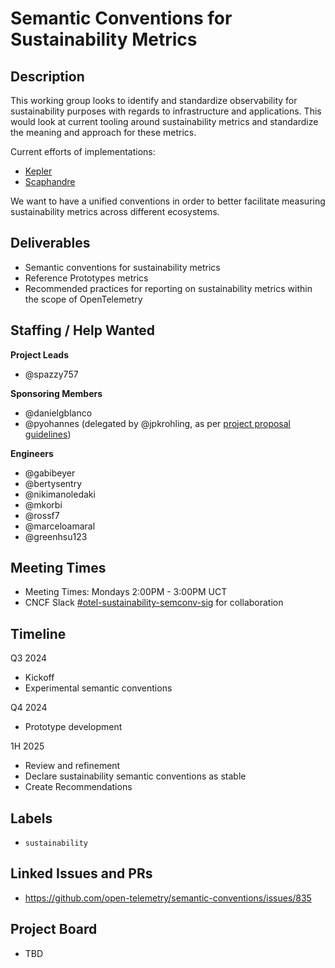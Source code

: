 # Semantic Conventions for Sustainability Metrics

## Description

This working group looks to identify and standardize observability for
sustainability purposes with regards to infrastructure and applications. This
would look at current tooling around sustainability metrics and standardize the
meaning and approach for these metrics.

Current efforts of implementations:

- [Kepler](https://github.com/sustainable-computing-io/kepler)
- [Scaphandre](https://github.com/hubblo-org/scaphandre)

We want to have a unified conventions in order to better facilitate measuring sustainability metrics across different ecosystems.

## Deliverables

- Semantic conventions for sustainability metrics
- Reference Prototypes metrics
- Recommended practices for reporting on sustainability metrics within the scope of OpenTelemetry 

## Staffing / Help Wanted

**Project Leads**
- @spazzy757

**Sponsoring Members**
- @danielgblanco
- @pyohannes (delegated by @jpkrohling, as per [project proposal guidelines](https://github.com/open-telemetry/community/blob/main/project-management.md#project-proposal))

**Engineers**
- @gabibeyer
- @bertysentry
- @nikimanoledaki
- @mkorbi
- @rossf7
- @marceloamaral
- @greenhsu123

## Meeting Times

- Meeting Times: Mondays 2:00PM - 3:00PM UCT
- CNCF Slack [#otel-sustainability-semconv-sig](https://cloud-native.slack.com/archives/C06RTM63YD6) for collaboration

## Timeline

Q3 2024

* Kickoff
* Experimental semantic conventions

Q4 2024

* Prototype development

1H 2025

* Review and refinement
* Declare sustainability semantic conventions as stable
* Create Recommendations

## Labels

- `sustainability`

## Linked Issues and PRs
- https://github.com/open-telemetry/semantic-conventions/issues/835

## Project Board

- TBD
